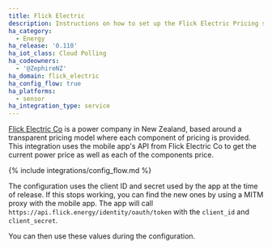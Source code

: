 ```yaml
---
title: Flick Electric
description: Instructions on how to set up the Flick Electric Pricing sensor in Home Assistant.
ha_category:
  - Energy
ha_release: '0.110'
ha_iot_class: Cloud Polling
ha_codeowners:
  - '@ZephireNZ'
ha_domain: flick_electric
ha_config_flow: true
ha_platforms:
  - sensor
ha_integration_type: service
---
```


[Flick Electric Co](https://www.flickelectric.co.nz/) is a power company in New Zealand, based around a transparent pricing model where each component of pricing is provided. This integration uses the mobile app's API from Flick Electric Co to get the current power price as well as each of the components price.

{% include integrations/config_flow.md %}

<div class='note'>

The configuration uses the client ID and secret used by the app at the time of release. If this stops working, you can find the new ones by using a MITM proxy with the mobile app. The app will call `https://api.flick.energy/identity/oauth/token` with the `client_id` and `client_secret`.

You can then use these values during the configuration.

</div>
